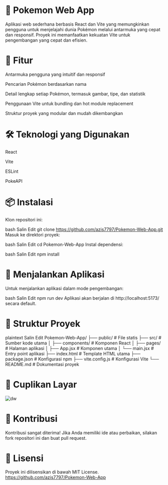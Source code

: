 # 🧩 Pokemon Web App
Aplikasi web sederhana berbasis React dan Vite yang memungkinkan pengguna untuk menjelajahi dunia Pokémon melalui antarmuka yang cepat dan responsif. Proyek ini memanfaatkan kekuatan Vite untuk pengembangan yang cepat dan efisien.

# 🚀 Fitur
Antarmuka pengguna yang intuitif dan responsif

Pencarian Pokémon berdasarkan nama

Detail lengkap setiap Pokémon, termasuk gambar, tipe, dan statistik

Penggunaan Vite untuk bundling dan hot module replacement

Struktur proyek yang modular dan mudah dikembangkan

# 🛠️ Teknologi yang Digunakan
React

Vite

ESLint

PokeAPI

# 📦 Instalasi
Klon repositori ini:

bash
Salin
Edit
git clone https://github.com/azis7797/Pokemon-Web-App.git
Masuk ke direktori proyek:

bash
Salin
Edit
cd Pokemon-Web-App
Instal dependensi:

bash
Salin
Edit
npm install
# 🧪 Menjalankan Aplikasi
Untuk menjalankan aplikasi dalam mode pengembangan:

bash
Salin
Edit
npm run dev
Aplikasi akan berjalan di http://localhost:5173/ secara default.

# 📁 Struktur Proyek
plaintext
Salin
Edit
Pokemon-Web-App/
├── public/             # File statis
├── src/                # Sumber kode utama
│   ├── components/     # Komponen React
│   ├── pages/          # Halaman aplikasi
│   ├── App.jsx         # Komponen utama
│   └── main.jsx        # Entry point aplikasi
├── index.html          # Template HTML utama
├── package.json        # Konfigurasi npm
├── vite.config.js      # Konfigurasi Vite
└── README.md           # Dokumentasi proyek
# 📸 Cuplikan Layar
![dw](https://github.com/user-attachments/assets/6c85025d-5d45-4103-a4bf-66660b739bd2)


# 🤝 Kontribusi
Kontribusi sangat diterima! Jika Anda memiliki ide atau perbaikan, silakan fork repositori ini dan buat pull request.

# 📄 Lisensi
Proyek ini dilisensikan di bawah MIT License. https://github.com/azis7797/Pokemon-Web-App
